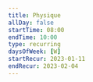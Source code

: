 ```yaml
---
title: Physique
allDay: false
startTime: 08:00
endTime: 10:00
type: recurring
daysOfWeek: [W]
startRecur: 2023-01-11
endRecur: 2023-02-04
---
```

